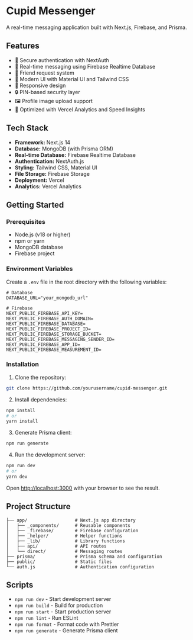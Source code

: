 # Cupid Messenger

A real-time messaging application built with Next.js, Firebase, and Prisma.

## Features

- 🔐 Secure authentication with NextAuth
- 💬 Real-time messaging using Firebase Realtime Database
- 👥 Friend request system
- 🎨 Modern UI with Material UI and Tailwind CSS
- 📱 Responsive design
- 🔒 PIN-based security layer
- 🖼️ Profile image upload support
- 🚀 Optimized with Vercel Analytics and Speed Insights

## Tech Stack

- **Framework:** Next.js 14
- **Database:** MongoDB (with Prisma ORM)
- **Real-time Database:** Firebase Realtime Database
- **Authentication:** NextAuth.js
- **Styling:** Tailwind CSS, Material UI
- **File Storage:** Firebase Storage
- **Deployment:** Vercel
- **Analytics:** Vercel Analytics

## Getting Started

### Prerequisites

- Node.js (v18 or higher)
- npm or yarn
- MongoDB database
- Firebase project

### Environment Variables

Create a `.env` file in the root directory with the following variables:

```env
# Database
DATABASE_URL="your_mongodb_url"

# Firebase
NEXT_PUBLIC_FIREBASE_API_KEY=
NEXT_PUBLIC_FIREBASE_AUTH_DOMAIN=
NEXT_PUBLIC_FIREBASE_DATABASE=
NEXT_PUBLIC_FIREBASE_PROJECT_ID=
NEXT_PUBLIC_FIREBASE_STORAGE_BUCKET=
NEXT_PUBLIC_FIREBASE_MESSAGING_SENDER_ID=
NEXT_PUBLIC_FIREBASE_APP_ID=
NEXT_PUBLIC_FIREBASE_MEASUREMENT_ID=
```

### Installation

1. Clone the repository:

```bash
git clone https://github.com/yourusername/cupid-messenger.git
```

2. Install dependencies:

```bash
npm install
# or
yarn install
```

3. Generate Prisma client:

```bash
npm run generate
```

4. Run the development server:

```bash
npm run dev
# or
yarn dev
```

Open [http://localhost:3000](http://localhost:3000) with your browser to see the result.

## Project Structure

```
├── app/                  # Next.js app directory
│   ├── _components/      # Reusable components
│   ├── _firebase/        # Firebase configuration
│   ├── _helper/          # Helper functions
│   ├── _lib/             # Library functions
│   ├── api/              # API routes
│   └── direct/           # Messaging routes
├── prisma/               # Prisma schema and configuration
├── public/               # Static files
└── auth.js               # Authentication configuration
```

## Scripts

- `npm run dev` - Start development server
- `npm run build` - Build for production
- `npm run start` - Start production server
- `npm run lint` - Run ESLint
- `npm run format` - Format code with Prettier
- `npm run generate` - Generate Prisma client
